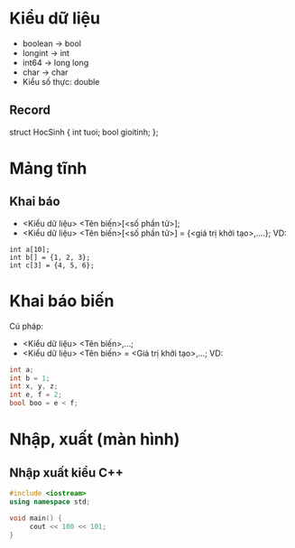 # Kiểu dữ liệu 
- boolean -> bool
- longint -> int
- int64 -> long long
- char -> char
- Kiểu số thực: double

## Record
struct HocSinh {
    int tuoi;
    bool gioitinh;
};

# Mảng tĩnh
## Khai báo
- <Kiểu dữ liệu> <Tên biến>[<số phần tử>];
- <Kiểu dữ liệu> <Tên biến>[<số phần tử>] = {<giá trị khởi tạo>,....};
VD:
```
int a[10];
int b[] = {1, 2, 3};
int c[3] = {4, 5, 6};
```

# Khai báo biến
Cú pháp:
- <Kiểu dữ liệu> <Tên biến>,...;
- <Kiểu dữ liệu> <Tên biến> = <Giá trị khởi tạo>,...;
VD:
``` c++
int a;
int b = 1;
int x, y, z;
int e, f = 2;
bool boo = e < f;
```
# Nhập, xuất (màn hình)
## Nhập xuất kiểu C++
``` c++
#include <iostream>
using namespace std;

void main() {
     cout << 100 << 101;
}
```
